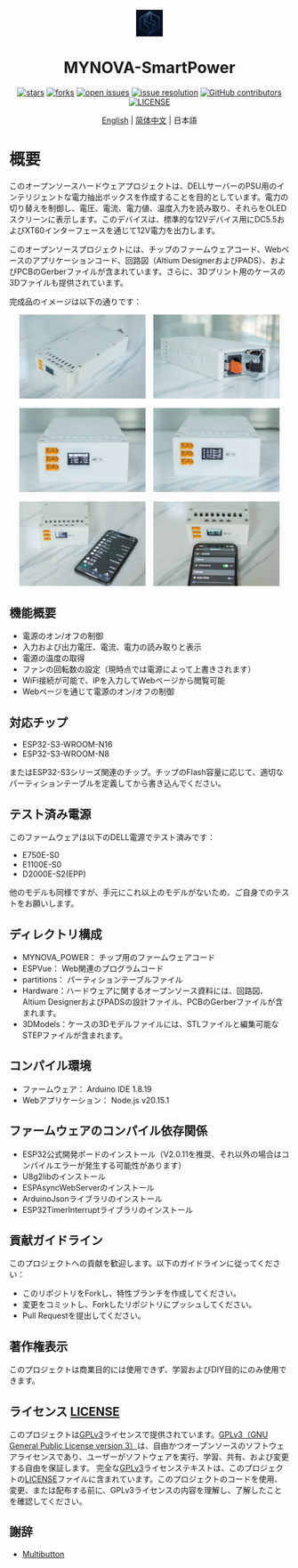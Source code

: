 <div id="top">
<p align="center">
  <img src="images/icon.png" width="48px" style="vertical-align:middle;display: inline-block;">

  <h1 align="center">MYNOVA-SmartPower</h1>
</p>
</div>
<div align="center">

[![stars](https://img.shields.io/github/stars/Tomosawa/MYNOVA-SmartPower.svg)](https://github.com/Tomosawa/MYNOVA-SmartPower)
[![forks](https://img.shields.io/github/forks/Tomosawa/MYNOVA-SmartPower.svg)](https://github.com/Tomosawa/MYNOVA-SmartPower)
[![open issues](https://img.shields.io/github/issues-raw/Tomosawa/MYNOVA-SmartPower.svg)](https://github.com/Tomosawa/MYNOVA-SmartPower/issues)
[![issue resolution](https://img.shields.io/github/issues-closed-raw/Tomosawa/MYNOVA-SmartPower.svg)](https://github.com/Tomosawa/MYNOVA-SmartPower/issues)
[![GitHub contributors](https://img.shields.io/github/contributors/Tomosawa/MYNOVA-SmartPower)](https://github.com/Tomosawa/MYNOVA-SmartPower/graphs/contributors)
[![LICENSE](https://img.shields.io/github/license/Tomosawa/MYNOVA-SmartPower)](https://github.com/Tomosawa/MYNOVA-SmartPower/blob/master/LICENSE)

[English](README.md) | [简体中文](README_zh-CN.md) | 日本語

</div>

# 概要

このオープンソースハードウェアプロジェクトは、DELLサーバーのPSU用のインテリジェントな電力抽出ボックスを作成することを目的としています。電力の切り替えを制御し、電圧、電流、電力値、温度入力を読み取り、それらをOLEDスクリーンに表示します。このデバイスは、標準的な12Vデバイス用にDC5.5およびXT60インターフェースを通じて12V電力を出力します。

このオープンソースプロジェクトには、チップのファームウェアコード、Webベースのアプリケーションコード、回路図（Altium DesignerおよびPADS）、およびPCBのGerberファイルが含まれています。さらに、3Dプリント用のケースの3Dファイルも提供されています。

完成品のイメージは以下の通りです：

<center>

<p float="left">
  <img src="images/1.jpg" alt="Image 1" width="45%" style="margin-right:10px;"/>
  <img src="images/2.jpg" alt="Image 2" width="45%" />
</p>
<p float="left">
  <img src="images/3.jpg" alt="Image 1" width="45%" style="margin-right:10px;"/>
  <img src="images/4.jpg" alt="Image 2" width="45%" />
</p>
<p float="left">
  <img src="images/5.jpg" alt="Image 1" width="45%" style="margin-right:10px;"/>
  <img src="images/6.jpg" alt="Image 2" width="45%" />
</p>

</center>

## 機能概要

- 電源のオン/オフの制御
- 入力および出力電圧、電流、電力の読み取りと表示
- 電源の温度の取得
- ファンの回転数の設定（現時点では電源によって上書きされます）
- WiFi接続が可能で、IPを入力してWebページから閲覧可能
- Webページを通じて電源のオン/オフの制御

## 対応チップ

- ESP32-S3-WROOM-N16
- ESP32-S3-WROOM-N8

またはESP32-S3シリーズ関連のチップ。チップのFlash容量に応じて、適切なパーティションテーブルを定義してから書き込んでください。

## テスト済み電源

このファームウェアは以下のDELL電源でテスト済みです：
- E750E-S0
- E1100E-S0
- D2000E-S2(EPP)

他のモデルも同様ですが、手元にこれ以上のモデルがないため、ご自身でのテストをお願いします。

## ディレクトリ構成

- MYNOVA_POWER： チップ用のファームウェアコード
- ESPVue： Web関連のプログラムコード
- partitions： パーティションテーブルファイル
- Hardware：ハードウェアに関するオープンソース資料には、回路図、Altium DesignerおよびPADSの設計ファイル、PCBのGerberファイルが含まれます。
- 3DModels：ケースの3Dモデルファイルには、STLファイルと編集可能なSTEPファイルが含まれます。

## コンパイル環境

- ファームウェア： Arduino IDE 1.8.19
- Webアプリケーション： Node.js v20.15.1

## ファームウェアのコンパイル依存関係

- ESP32公式開発ボードのインストール（V2.0.11を推奨、それ以外の場合はコンパイルエラーが発生する可能性があります）
- U8g2libのインストール
- ESPAsyncWebServerのインストール
- ArduinoJsonライブラリのインストール
- ESP32TimerInterruptライブラリのインストール

## 貢献ガイドライン

このプロジェクトへの貢献を歓迎します。以下のガイドラインに従ってください：
- このリポジトリをForkし、特性ブランチを作成してください。
- 変更をコミットし、Forkしたリポジトリにプッシュしてください。
- Pull Requestを提出してください。

## 著作権表示

このプロジェクトは商業目的には使用できず、学習およびDIY目的にのみ使用できます。

## ライセンス [LICENSE](LICENSE)

このプロジェクトは[GPLv3](LICENSE)ライセンスで提供されています。[GPLv3（GNU General Public License version 3）](LICENSE)は、自由かつオープンソースのソフトウェアライセンスであり、ユーザーがソフトウェアを実行、学習、共有、および変更する自由を保証します。
完全な[GPLv3](LICENSE)ライセンステキストは、このプロジェクトの[LICENSE](LICENSE)ファイルに含まれています。このプロジェクトのコードを使用、変更、または配布する前に、GPLv3ライセンスの内容を理解し、了解したことを確認してください。

## 謝辞

- [Multibutton](https://github.com/0x1abin/MultiButton)
